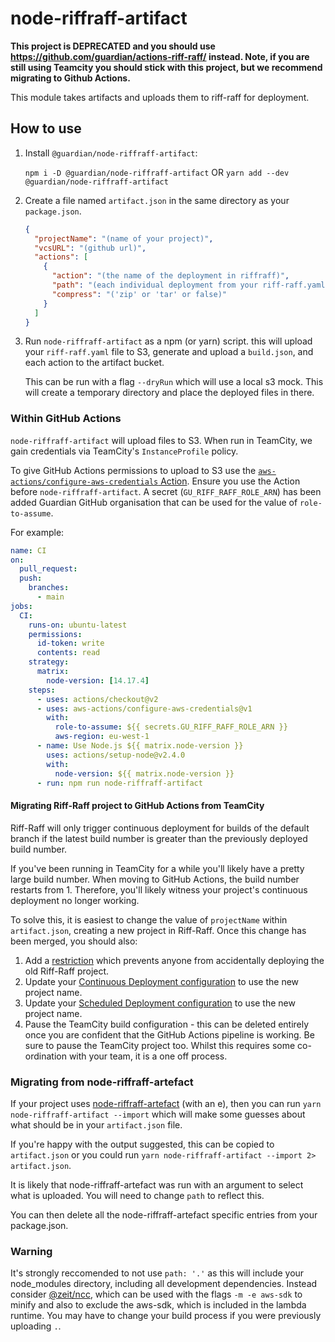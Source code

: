 # node-riffraff-artifact

**This project is DEPRECATED and you should use
https://github.com/guardian/actions-riff-raff/ instead. Note, if you are still
using Teamcity you should stick with this project, but we recommend migrating to Github Actions.**

This module takes artifacts and uploads them to riff-raff for deployment.

## How to use

1. Install `@guardian/node-riffraff-artifact`:

    `npm i -D @guardian/node-riffraff-artifact` OR `yarn add --dev @guardian/node-riffraff-artifact`

2. Create a file named `artifact.json` in the same directory as your `package.json`.

    ```json
    {
      "projectName": "(name of your project)",
      "vcsURL": "(github url)",
      "actions": [
        {
          "action": "(the name of the deployment in riffraff)",
          "path": "(each individual deployment from your riff-raff.yaml file)",
          "compress": "('zip' or 'tar' or false)"
        }
      ]
    }
    ```

3. Run `node-riffraff-artifact` as a npm (or yarn) script. this will upload your `riff-raff.yaml` file to S3, generate and upload a `build.json`, and each action to the artifact bucket.

    This can be run with a flag `--dryRun` which will use a local s3 mock. This will create a temporary directory and place the deployed files in there.

### Within GitHub Actions
`node-riffraff-artifact` will upload files to S3. When run in TeamCity, we gain credentials via TeamCity's `InstanceProfile` policy.

To give GitHub Actions permissions to upload to S3 use the [`aws-actions/configure-aws-credentials` Action](https://github.com/aws-actions/configure-aws-credentials).
Ensure you use the Action before `node-riffraff-artifact`.
A secret (`GU_RIFF_RAFF_ROLE_ARN`) has been added Guardian GitHub organisation that can be used for the value of `role-to-assume`.

For example:
```yaml
name: CI
on:
  pull_request:
  push:
    branches:
      - main
jobs:
  CI:
    runs-on: ubuntu-latest
    permissions:
      id-token: write
      contents: read
    strategy:
      matrix:
        node-version: [14.17.4]
    steps:
      - uses: actions/checkout@v2
      - uses: aws-actions/configure-aws-credentials@v1
        with:
          role-to-assume: ${{ secrets.GU_RIFF_RAFF_ROLE_ARN }}
          aws-region: eu-west-1
      - name: Use Node.js ${{ matrix.node-version }}
        uses: actions/setup-node@v2.4.0
        with:
          node-version: ${{ matrix.node-version }}
      - run: npm run node-riffraff-artifact
```

#### Migrating Riff-Raff project to GitHub Actions from TeamCity
Riff-Raff will only trigger continuous deployment for builds of the default branch if the latest build number is greater than the previously deployed build number.

If you've been running in TeamCity for a while you'll likely have a pretty large build number.
When moving to GitHub Actions, the build number restarts from 1.
Therefore, you'll likely witness your project's continuous deployment no longer working.

To solve this, it is easiest to change the value of `projectName` within `artifact.json`, creating a new project in Riff-Raff. Once this change has been merged, you should also:

1. Add a [restriction](https://riffraff.gutools.co.uk/deployment/restrictions/new) which prevents anyone from accidentally deploying the old Riff-Raff project.
2. Update your [Continuous Deployment configuration](https://riffraff.gutools.co.uk/deployment/continuous) to use the new project name.
3. Update your [Scheduled Deployment configuration](https://riffraff.gutools.co.uk/deployment/schedule) to use the new project name.
4. Pause the TeamCity build configuration - this can be deleted entirely once you are confident that the GitHub Actions pipeline is working.
   Be sure to pause the TeamCity project too.
   Whilst this requires some co-ordination with your team, it is a one off process.

### Migrating from node-riffraff-artefact

If your project uses [node-riffraff-artefact](https://github.com/guardian/node-riffraff-artefact) (with an e), then you can run
`yarn node-riffraff-artifact --import` which will make some guesses about what should be in your `artifact.json` file.

If you're happy with the output suggested, this can be copied to `artifact.json` or you could run `yarn node-riffraff-artifact --import 2> artifact.json`.

It is likely that node-riffraff-artefact was run with an argument to select what is uploaded. You will need to change `path` to reflect this.

You can then delete all the node-riffraff-artefact specific entries from your package.json.

### Warning

It's strongly reccomended to not use `path: '.'` as this will include your node_modules directory, including all development dependencies. Instead consider [@zeit/ncc](https://github.com/zeit/ncc), which can be used with the flags `-m -e aws-sdk` to minify and also to exclude the aws-sdk, which is included in the lambda runtime.
You may have to change your build process if you were previously uploading `.`.
